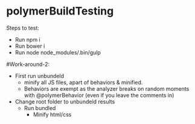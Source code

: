 # polymerBuildTesting

Steps to test:
  - Run npm i
  - Run bower i
  - Run node node_modules/.bin/gulp 

#Work-around-2:
- First run unbundeld
  - minify all JS files, apart of behaviors & minified.
  - Behaviors are exempt as the analyzer breaks on random moments with @polymerBehavior (even if you leave the comments in)
- Change root folder to unbundeld results
  - Run bundled
    - Minify html/css

  